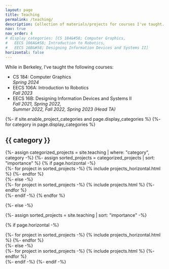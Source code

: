 ```yaml
---
layout: page
title: Teaching
permalink: /teaching/
description: Collection of materials/projects for courses I've taught. This section is currently under construction.
nav: true
nav_order: 4
# display_categories: [CS 184&#58; Computer Graphics,
#   EECS 106A&#58; Introduction to Robotics,
#   EECS 16B&#58; Designing Information Devices and Systems II]
horizontal: false
---
```


While in Berkeley, I've taught the following courses:
- CS 184: Computer Graphics\
*Spring 2024*
- EECS 106A: Introduction to Robotics\
*Fall 2023*
- EECS 16B: Designing Information Devices and Systems II\
*Fall 2021, Spring 2022,\
Summer 2022, Fall 2022, Spring 2023 (Head TA)*


<!-- pages/projects.md -->
<div class="projects">
{%- if site.enable_project_categories and page.display_categories %}
  <!-- Display categorized projects -->
  {%- for category in page.display_categories %}
  <h2 class="category">{{ category }}</h2>
  {%- assign categorized_projects = site.teaching | where: "category", category -%}
  {%- assign sorted_projects = categorized_projects | sort: "importance" %}
  <!-- Generate cards for each project -->
  {% if page.horizontal -%}
  <div class="container">
    <div class="row row-cols-2">
    {%- for project in sorted_projects -%}
      {% include projects_horizontal.html %}
    {%- endfor %}
    </div>
  </div>
  {%- else -%}
  <div class="grid">
    {%- for project in sorted_projects -%}
      {% include projects.html %}
    {%- endfor %}
  </div>
  {%- endif -%}
  {% endfor %}

{%- else -%}
<!-- Display projects without categories -->
  {%- assign sorted_projects = site.teaching | sort: "importance" -%}
  <!-- Generate cards for each project -->
  {% if page.horizontal -%}
  <div class="container">
    <div class="row row-cols-2">
    {%- for project in sorted_projects -%}
      {% include projects_horizontal.html %}
    {%- endfor %}
    </div>
  </div>
  {%- else -%}
  <div class="grid">
    {%- for project in sorted_projects -%}
      {% include projects.html %}
    {%- endfor %}
  </div>
  {%- endif -%}
{%- endif -%}
</div>